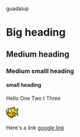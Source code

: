 guadalup
# Big heading
## Medium heading
### Medium smalll heading
#### small heading
Hello 
One Two t
Three

![fish](./fish.png)


Here's a link
[google link](http://www.google.com)


